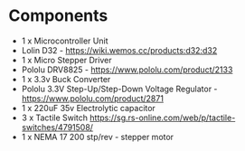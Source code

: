 # Components

* 1 x Microcontroller Unit
* Lolin D32 - https://wiki.wemos.cc/products:d32:d32
* 1 x Micro Stepper Driver
 * Pololu DRV8825 - https://www.pololu.com/product/2133
* 1 x 3.3v Buck Converter
 * Pololu 3.3V Step-Up/Step-Down Voltage Regulator - https://www.pololu.com/product/2871 
* 1 x 220uF 35v Electrolytic capacitor
* 3 x Tactile Switch https://sg.rs-online.com/web/p/tactile-switches/4791508/
* 1 x NEMA 17 200 stp/rev - stepper motor
